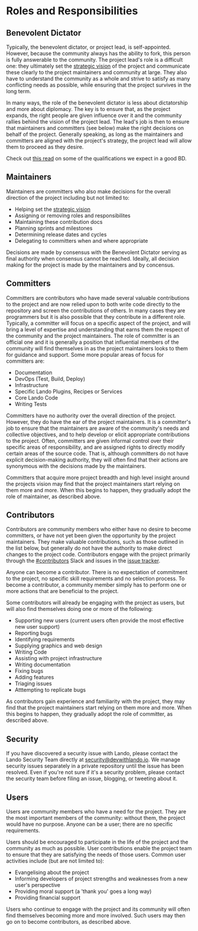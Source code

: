 Roles and Responsibilities
==========================

Benevolent Dictator
-------------------

Typically, the benevolent dictator, or project lead, is self-appointed. However, because the community always has the ability to fork, this person is fully answerable to the community. The project lead's role is a difficult one: they ultimately set the [strategic vision](./vision.md) of the project and communicate these clearly to the project maintainers and community at large. They also have to understand the community as a whole and strive to satisfy as many conflicting needs as possible, while ensuring that the project survives in the long term.

In many ways, the role of the benevolent dictator is less about dictatorship and more about diplomacy. The key is to ensure that, as the project expands, the right people are given influence over it and the community rallies behind the vision of the project lead. The lead's job is then to ensure that maintainers and committers (see below) make the right decisions on behalf of the project. Generally speaking, as long as the maintainers and committers are aligned with the project's strategy, the project lead will allow them to proceed as they desire.

Check out [this read](https://producingoss.com/html-chunk/benevolent-dictator.html) on some of the qualifications we expect in a good BD.

Maintainers
-----------

Maintainers are committers who also make decisions for the overall direction of the project including but not limited to:

  * Helping set the [strategic vision](./vision.md)
  * Assigning or removing roles and responsibilites
  * Maintaining these contribution docs
  * Planning sprints and milestones
  * Determining release dates and cycles
  * Delegating to committers when and where appropriate

Decisions are made by consensus with the Benevolent Dictator serving as final authority when consensus cannot be reached. Ideally, all decision making for the project is made by the maintainers and by concensus.

Committers
----------

Committers are contributors who have made several valuable contributions to the project and are now relied upon to both write code directly to the repository and screen the contributions of others. In many cases they are programmers but it is also possible that they contribute in a different role. Typically, a committer will focus on a specific aspect of the project, and will bring a level of expertise and understanding that earns them the respect of the community and the project maintainers. The role of committer is an official one and it is generally a position that influential members of the community will find themselves in as the project maintainers looks to them for guidance and support. Some more popular areas of focus for committers are:

  * Documentation
  * DevOps (Test, Build, Deploy)
  * Infrastructure
  * Specific Lando Plugins, Recipes or Services
  * Core Lando Code
  * Writing Tests

Committers have no authority over the overall direction of the project. However, they do have the ear of the project maintainers. It is a committer's job to ensure that the maintainers are aware of the community's needs and collective objectives, and to help develop or elicit appropriate contributions to the project. Often, committers are given informal control over their specific areas of responsibility, and are assigned rights to directly modify certain areas of the source code. That is, although committers do not have explicit decision-making authority, they will often find that their actions are synonymous with the decisions made by the maintainers.

Committers that acquire more project breadth and high level insight around the projects vision may find that the project maintainers start relying on them more and more. When this begins to happen, they gradually adopt the role of maintainer, as described above.

Contributors
------------

Contributors are community members who either have no desire to become committers, or have not yet been given the opportunity by the project maintainers. They make valuable contributions, such as those outlined in the list below, but generally do not have the authority to make direct changes to the project code. Contributors engage with the project primarily through the [#contributors](https://launchpass.com/kalabox) Slack and issues in the [issue tracker](https://github.com/lando/lando/issues).

Anyone can become a contributor. There is no expectation of commitment to the project, no specific skill requirements and no selection process. To become a contributor, a community member simply has to perform one or more actions that are beneficial to the project.

Some contributors will already be engaging with the project as users, but will also find themselves doing one or more of the following:

  * Supporting new users (current users often provide the most effective new user support)
  * Reporting bugs
  * Identifying requirements
  * Supplying graphics and web design
  * Writing Code
  * Assisting with project infrastructure
  * Writing documentation
  * Fixing bugs
  * Adding features
  * Triaging issues
  * Atttempting to replicate bugs

As contributors gain experience and familiarity with the project, they may find that the project maintainers start relying on them more and more. When this begins to happen, they gradually adopt the role of committer, as described above.

Security
--------

If you have discovered a security issue with Lando, please contact the Lando Security Team directly at [security@devwithlando.io](mailto:security@devwithlando.io). We manage security issues separately in a private repository until the issue has been resolved. Even if you're not sure if it's a security problem, please contact the security team before filing an issue, blogging, or tweeting about it.

Users
-----

Users are community members who have a need for the project. They are the most important members of the community: without them, the project would have no purpose. Anyone can be a user; there are no specific requirements.

Users should be encouraged to participate in the life of the project and the community as much as possible. User contributions enable the project team to ensure that they are satisfying the needs of those users. Common user activities include (but are not limited to):

  * Evangelising about the project
  * Informing developers of project strengths and weaknesses from a new user's perspective
  * Providing moral support (a 'thank you' goes a long way)
  * Providing financial support

Users who continue to engage with the project and its community will often find themselves becoming more and more involved. Such users may then go on to become contributors, as described above.
